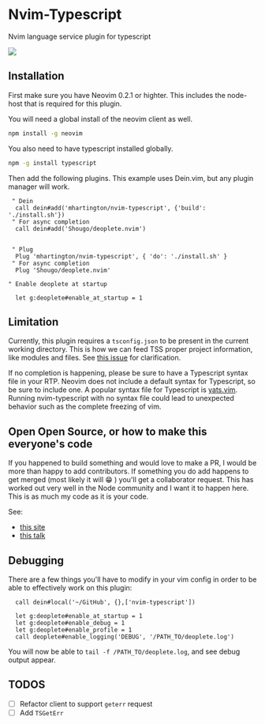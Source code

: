 # Nvim-Typescript


Nvim language service plugin for typescript

![](https://github.com/mhartington/nvim-typescript/blob/master/deoplete-tss.gif)


## Installation

First make sure you have Neovim 0.2.1 or highter.
This includes the node-host that is required for this plugin.

You will need a global install of the neovim client as well.

```bash
npm install -g neovim
```

You also need to have typescript installed globally.

```bash
npm -g install typescript
```

Then add the following plugins. This example uses Dein.vim, but any plugin manager will work.

```viml
 " Dein
  call dein#add('mhartington/nvim-typescript', {'build': './install.sh'})
 " For async completion
  call dein#add('Shougo/deoplete.nvim')


 " Plug
  Plug 'mhartington/nvim-typescript', { 'do': './install.sh' }
 " For async completion
  Plug 'Shougo/deoplete.nvim'

" Enable deoplete at startup

  let g:deoplete#enable_at_startup = 1
```

## Limitation

Currently, this plugin requires a `tsconfig.json` to be present in the current working directory. This is how we can feed TSS proper project information, like modules and files. See [this issue](https://github.com/mhartington/nvim-typescript/issues/10) for clarification.

If no completion is happening, please be sure to have a Typescript syntax file in your RTP. Neovim does not include a default syntax for Typescript, so be sure to include one. A popular syntax file for Typescript is [yats.vim](https://github.com/HerringtonDarkholme/yats.vim). Running nvim-typescript with no syntax file could lead to unexpected behavior such as the complete freezing of vim. 

## Open Open Source, or how to make this everyone's code

If you happened to build something and would love to make a PR, I would be more than happy to add contributors.
If something you do add happens to get merged (most likely it will :grin: ) you'll get a collaborator request. This has worked out very well in the Node community and I want it to happen here. This is as much my code as it is your code.

See:
- [this site](http://openopensource.org)
- [this talk](https://youtu.be/wIUkWpg9FDY?t=5m10s)

## Debugging

There are a few things you'll have to modify in your vim config in order to be able to effectively work on this plugin:

```viml
  call dein#local('~/GitHub', {},['nvim-typescript'])

  let g:deoplete#enable_at_startup = 1
  let g:deoplete#enable_debug = 1
  let g:deoplete#enable_profile = 1
  call deoplete#enable_logging('DEBUG', '/PATH_TO/deoplete.log')
```

 You will now be able to `tail -f /PATH_TO/deoplete.log`, and see debug output appear.


## TODOS

- [ ] Refactor client to support `geterr` request
- [ ] Add `TSGetErr`
